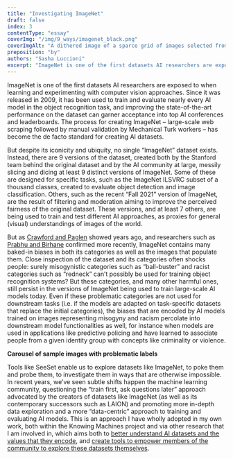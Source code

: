 ```yaml
---
title: "Investigating ImageNet"
draft: false
index: 3
contentType: "essay"
coverImg: "/img/9_ways/imagenet_black.png"
coverImgAlt: "A dithered image of a sparce grid of images selected from the ImageNet dataset"
preposition: "by"
authors: "Sasha Luccioni"
excerpt: "ImageNet is one of the first datasets AI researchers are exposed to when learning and experimenting with computer vision approaches. Since it was first released in 2009, it has been used to train and evaluate nearly every AI model in the object recognition task, and improvement upon state-of-the-art performance on the dataset can translate into getting accepted into top AI conferences and appearing on leaderboards."
---
```


ImageNet is one of the first datasets AI researchers are exposed to when learning and experimenting with computer vision approaches. Since it was released in 2009, it has been used to train and evaluate nearly every AI model in the object recognition task, and improving the state-of-the-art performance on the dataset can garner acceptance into top AI conferences and leaderboards. The process for creating  ImageNet – large-scale web scraping followed by manual validation by Mechanical Turk workers – has become the de facto standard for creating AI datasets.

But despite its iconicity and ubiquity, no single “ImageNet” dataset exists. Instead, there are 9 versions of the dataset, created both by the Stanford team behind the original dataset and by the AI community at large, messily slicing and dicing at least 9 distinct versions of ImageNet. Some of these are designed for specific tasks, such as the ImageNet ILSVRC subset of a thousand classes, created to evaluate object detection and image classification.  Others, such as the recent “Fall 2021” version of ImageNet, are the result of filtering and moderation aiming to improve the perceived fairness of the original dataset. These versions, and at least 7 others, are being used to train and test different AI approaches, as proxies for general (visual) understandings of images of the world.


But as [Crawford and Paglen](https://excavating.ai/) showed years ago, and researchers such as [Prabhu and Birhane](https://arxiv.org/abs/2006.16923) confirmed more recently, ImageNet contains many baked-in biases in both its categories as well as the images that populate them. Close inspection of the dataset and its categories often shocks people: surely misogynistic categories such as “ball-buster” and racist categories such as “redneck” can’t possibly be used for training object recognition systems? But these categories, and many other harmful ones, still persist in the versions of ImageNet being used to train  large-scale AI models today. Even if these problematic categories are not used for downstream tasks (i.e. if the models are adapted on task-specific datasets that replace the initial categories), the biases that are encoded by AI models trained on images representing misogyny and racism percolate into downstream model functionalities as well, for instance when models are used in applications like predictive policing and have learned to associate people from a given identity group with concepts like criminality or violence.


**Carousel of sample images with problematic labels**

Tools like SeeSet enable us to explore datasets like ImageNet, to poke them and probe them, to investigate them in ways  that are otherwise impossible. In recent years, we’ve seen subtle shifts happen the machine learning community, questioning the “train first, ask questions later” approach advocated by the creators of datasets like ImageNet (as well as its contemporary successors such as LAION) and promoting more in-depth data exploration and a more “data-centric” approach to training and evaluating AI models. This is an approach I have wholly adopted in my own work, both within the Knowing Machines project and via other research that I am involved in, which aims both to [better understand AI datasets and the values that they encode](https://arxiv.org/abs/2208.11695), and [create tools to empower members of the community to explore these datasets themselves](https://huggingface.co/blog/data-measurements-tool).  

